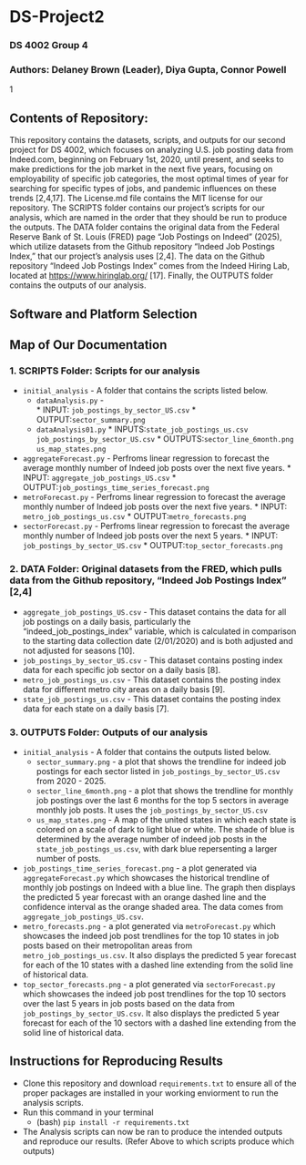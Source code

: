 # DS-Project2
### DS 4002 Group 4
### Authors: Delaney Brown (Leader), Diya Gupta, Connor Powell
1
## Contents of Repository: 
This repository contains the datasets, scripts, and outputs for our second project for DS 4002, which focuses on analyzing U.S. job posting data from Indeed.com, beginning on February 1st, 2020, until present, and seeks to make predictions for the job market in the next five years, focusing on employability of specific job categories, the most optimal times of year for searching for specific types of jobs, and pandemic influences on these trends [2,4,17]. The License.md file contains the MIT license for our repository. The SCRIPTS folder contains our project’s scripts for our analysis, which are named in the order that they should be run to produce the outputs. The DATA folder contains the original data from the Federal Reserve Bank of St. Louis (FRED) page “Job Postings on Indeed” (2025), which utilize datasets from the Github repository “Indeed Job Postings Index,” that our project’s analysis uses [2,4]. The data on the Github repository “Indeed Job Postings Index” comes from the Indeed Hiring Lab, located at https://www.hiringlab.org/ [17]. Finally, the OUTPUTS folder contains the outputs of our analysis.

## Software and Platform Selection


## Map of Our Documentation
### 1. SCRIPTS Folder: Scripts for our analysis
  * `initial_analysis` - A folder that contains the scripts listed below.
    * `dataAnalysis.py` -  
          * INPUT: `job_postings_by_sector_US.csv`
          * OUTPUT:`sector_summary.png`
    * `dataAnalysis01.py` 
          * INPUTS:`state_job_postings_us.csv` 
                    `job_postings_by_sector_US.csv` 
          * OUTPUTS:`sector_line_6month.png` 
                    `us_map_states.png`
  * `aggregateForecast.py` - Perfroms linear regression to forecast the average monthly number of Indeed job posts over the next five years.
          * INPUT: `aggregate_job_postings_US.csv`
          * OUTPUT:`job_postings_time_series_forecast.png`
  * `metroForecast.py` - Perfroms linear regression to forecast the average monthly number of Indeed job posts over the next five years.
          * INPUT: `metro_job_postings_us.csv`
          * OUTPUT:`metro_forecasts.png`
  * `sectorForecast.py` - Perfroms linear regression to forecast the average monthly number of Indeed job posts over the next 5 years.
          * INPUT: `job_postings_by_sector_US.csv`
          * OUTPUT:`top_sector_forecasts.png`
### 2. DATA Folder: Original datasets from the FRED, which pulls data from the Github repository, “Indeed Job Postings Index” [2,4]
  * `aggregate_job_postings_US.csv` - This dataset contains the data for all job postings on a daily basis, particularly the “indeed_job_postings_index” variable, which is
    calculated in comparison to the starting data collection date (2/01/2020) and is both adjusted and not adjusted for seasons [10].
  * `job_postings_by_sector_US.csv` - This dataset contains posting index data for each specific job sector on a daily basis [8].
  * `metro_job_postings_us.csv` - This dataset contains the posting index data for different metro city areas on a daily basis [9].
  * `state_job_postings_us.csv` - This dataset contains the posting index data for each state on a daily basis [7].
### 3. OUTPUTS Folder: Outputs of our analysis
  * `initial_analysis` - A folder that contains the outputs listed below.
    * `sector_summary.png` - a plot that shows the trendline for indeed job postings for each sector listed in `job_postings_by_sector_US.csv` from 2020 - 2025.
    * `sector_line_6month.png` - a plot that shows the trendline for monthly job postings over the last 6 months for the top 5 sectors in average monthly job posts. It uses the `job_postings_by_sector_US.csv` 
    * `us_map_states.png` - A map of the united states in which each state is colored on a scale of dark to light blue or white. The shade of blue is determined by the average number of indeed job posts in the `state_job_postings_us.csv`, with dark blue repersenting a larger number of posts.
  * `job_postings_time_series_forecast.png` - a plot generated via `aggregateForecast.py` which showcases the historical trendline of monthly job postings on Indeed with a blue line. The graph then displays the predicted 5 year forecast with an orange dashed line and the confidence interval as the orange shaded area. The data comes from `aggregate_job_postings_US.csv`.
  * `metro_forecasts.png` - a plot generated via `metroForecast.py` which showcases the indeed job post trendlines for the top 10 states in job posts based on their metropolitan areas from `metro_job_postings_us.csv`. It also displays the predicted 5 year forecast for each of the 10 states with a dashed line extending from the solid line of historical data.
  * `top_sector_forecasts.png` - a plot generated via `sectorForecast.py` which showcases the indeed job post trendlines for the top 10 sectors over the last 5 years in job posts based on the data from `job_postings_by_sector_US.csv`. It also displays the predicted 5 year forecast for each of the 10 sectors with a dashed line extending from the solid line of historical data.


## Instructions for Reproducing Results
  * Clone this repository and download `requirements.txt` to ensure all of the proper packages are installed in your working enviorment to run the analysis scripts.
  * Run this command in your terminal
      *  (bash) `pip install -r requirements.txt`
  * The Analysis scripts can now be ran to produce the intended outputs and reproduce our results. (Refer Above to which scripts produce which outputs)

